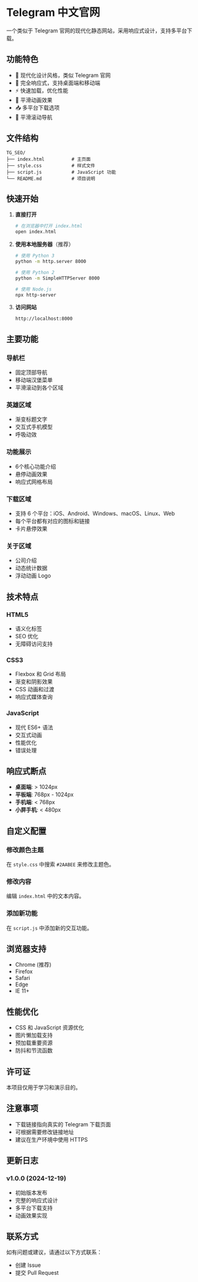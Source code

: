 # Telegram 中文官网

一个类似于 Telegram 官网的现代化静态网站，采用响应式设计，支持多平台下载。

## 功能特色

- 🎨 现代化设计风格，类似 Telegram 官网
- 📱 完全响应式，支持桌面端和移动端
- ⚡ 快速加载，优化性能
- 🌟 平滑动画效果
- 📥 多平台下载选项
- 🔗 平滑滚动导航

## 文件结构

```
TG_SEO/
├── index.html          # 主页面
├── style.css           # 样式文件
├── script.js           # JavaScript 功能
└── README.md           # 项目说明
```

## 快速开始

1. **直接打开**
   ```bash
   # 在浏览器中打开 index.html
   open index.html
   ```

2. **使用本地服务器**（推荐）
   ```bash
   # 使用 Python 3
   python -m http.server 8000
   
   # 使用 Python 2
   python -m SimpleHTTPServer 8000
   
   # 使用 Node.js
   npx http-server
   ```

3. **访问网站**
   ```
   http://localhost:8000
   ```

## 主要功能

### 导航栏
- 固定顶部导航
- 移动端汉堡菜单
- 平滑滚动到各个区域

### 英雄区域
- 渐变标题文字
- 交互式手机模型
- 呼吸动效

### 功能展示
- 6个核心功能介绍
- 悬停动画效果
- 响应式网格布局

### 下载区域
- 支持 6 个平台：iOS、Android、Windows、macOS、Linux、Web
- 每个平台都有对应的图标和链接
- 卡片悬停效果

### 关于区域
- 公司介绍
- 动态统计数据
- 浮动动画 Logo

## 技术特点

### HTML5
- 语义化标签
- SEO 优化
- 无障碍访问支持

### CSS3
- Flexbox 和 Grid 布局
- 渐变和阴影效果
- CSS 动画和过渡
- 响应式媒体查询

### JavaScript
- 现代 ES6+ 语法
- 交互式动画
- 性能优化
- 错误处理

## 响应式断点

- **桌面端**: > 1024px
- **平板端**: 768px - 1024px
- **手机端**: < 768px
- **小屏手机**: < 480px

## 自定义配置

### 修改颜色主题
在 `style.css` 中搜索 `#2AABEE` 来修改主题色。

### 修改内容
编辑 `index.html` 中的文本内容。

### 添加新功能
在 `script.js` 中添加新的交互功能。

## 浏览器支持

- Chrome (推荐)
- Firefox
- Safari
- Edge
- IE 11+

## 性能优化

- CSS 和 JavaScript 资源优化
- 图片懒加载支持
- 预加载重要资源
- 防抖和节流函数

## 许可证

本项目仅用于学习和演示目的。

## 注意事项

- 下载链接指向真实的 Telegram 下载页面
- 可根据需要修改链接地址
- 建议在生产环境中使用 HTTPS

## 更新日志

### v1.0.0 (2024-12-19)
- 初始版本发布
- 完整的响应式设计
- 多平台下载支持
- 动画效果实现

## 联系方式

如有问题或建议，请通过以下方式联系：
- 创建 Issue
- 提交 Pull Request 
